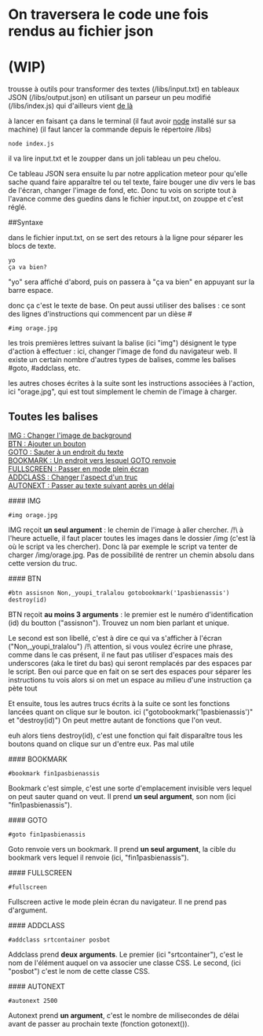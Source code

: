 # On traversera le code une fois rendus au fichier json
# (WIP)

trousse à outils pour transformer des textes (/libs/input.txt) 
en tableaux JSON (/libs/output.json)
en utilisant un parseur un peu modifié (/libs/index.js)
qui d'ailleurs vient [de là](https://www.npmjs.com/package/simple-text-parser2)

à lancer en faisant ça dans le terminal
(il faut avoir [node](https://nodejs.org/en/download/) installé sur sa machine)
(il faut lancer la commande depuis le répertoire /libs)

```
node index.js
```

il va lire input.txt et le zoupper dans un joli tableau un peu chelou.

Ce tableau JSON sera ensuite lu par notre application meteor pour qu'elle sache quand faire apparaître tel ou tel texte, faire bouger une div vers le bas de l'écran, changer l'image de fond, etc. Donc tu vois on scripte tout à l'avance comme des guedins dans le fichier input.txt, on zouppe et c'est réglé.

##Syntaxe

dans le fichier input.txt, on se sert des retours à la ligne pour séparer les blocs de texte.

```
yo
ça va bien?
```

"yo" sera affiché d'abord, puis on passera à "ça va bien" en appuyant sur la barre espace.

donc ça c'est le texte de base. On peut aussi utiliser des balises : ce sont des lignes d'instructions qui commencent par un dièse #

```
#img orage.jpg
```

les trois premières lettres suivant la balise (ici "img") désignent le type d'action à effectuer : ici, changer l'image de fond du navigateur web. Il existe un certain nombre d'autres types de balises, comme les balises #goto, #addclass, etc.

les autres choses écrites à la suite sont les instructions associées à l'action, ici "orage.jpg", qui est tout simplement le chemin de l'image à charger.

## Toutes les balises
[IMG : Changer l'image de background](#IMG)<br>
[BTN : Ajouter un bouton](#BTN)<br>
[GOTO : Sauter à un endroit du texte](#GOTO)<br>
[BOOKMARK : Un endroit vers lesquel GOTO renvoie](#BOOKMARK)<br>
[FULLSCREEN : Passer en mode plein écran](#FULLSCREEN)<br>
[ADDCLASS : Changer l'aspect d'un truc](#ADDCLASS)<br>
[AUTONEXT : Passer au texte suivant après un délai](#AUTONEXT)<br>

<a name="IMG"/>
#### IMG

```
#img orage.jpg
```
IMG reçoit **un seul argument** : le chemin de l'image à aller chercher. 
/!\ à l'heure actuelle, il faut placer toutes les images dans le dossier /img (c'est là où le script va les chercher). Donc là par exemple le script va tenter de charger /img/orage.jpg. Pas de possibilité de rentrer un chemin absolu dans cette version du truc.

<a name="BTN"/>
#### BTN

```
#btn assisnon Non,_youpi_tralalou gotobookmark('1pasbienassis') destroy(id)
```

BTN reçoit **au moins 3 arguments** : le premier est le numéro d'identification (id) du boutton ("assisnon"). Trouvez un nom bien parlant et unique. 

Le second est son libellé, c'est à dire ce qui va s'afficher à l'écran ("Non,_youpi_tralalou") /!\ attention, si vous voulez écrire une phrase, comme dans le cas présent, il ne faut pas utiliser d'espaces mais des underscores (aka le tiret du bas) qui seront remplacés par des espaces par le script. Ben oui parce que en fait on se sert des espaces pour séparer les instructions tu vois alors si on met un espace au milieu d'une instruction ça pète tout

Et ensuite, tous les autres trucs écrits à la suite ce sont les fonctions lancées quant on clique sur le bouton. ici ("gotobookmark('1pasbienassis')" et "destroy(id)") On peut mettre autant de fonctions que l'on veut. 

euh alors tiens destroy(id), c'est une fonction qui fait disparaître tous les boutons quand on clique sur un d'entre eux. Pas mal utile

<a name="BOOKMARK"/>
#### BOOKMARK

```
#bookmark fin1pasbienassis
```
Bookmark c'est simple, c'est une sorte d'emplacement invisible vers lequel on peut sauter quand on veut. Il prend **un seul argument**, son nom (ici "fin1pasbienassis").

<a name="GOTO"/>
#### GOTO

```
#goto fin1pasbienassis
```
Goto renvoie vers un bookmark. Il prend **un seul argument**, la cible du bookmark vers lequel il renvoie (ici, "fin1pasbienassis").

<a name="FULLSCREEN"/>
#### FULLSCREEN

```
#fullscreen
```
Fullscreen active le mode plein écran du navigateur. Il ne prend pas d'argument.

<a name="ADDCLASS"/>
#### ADDCLASS

```
#addclass srtcontainer posbot
```
Addclass prend **deux arguments**. Le premier (ici "srtcontainer"), c'est le nom de l'élément auquel on va associer une classe CSS. Le second, (ici "posbot") c'est le nom de cette classe CSS.


<a name="AUTONEXT"/>
#### AUTONEXT

```
#autonext 2500
```
Autonext prend **un argument**, c'est le nombre de milisecondes de délai avant de passer au prochain texte (fonction gotonext()).